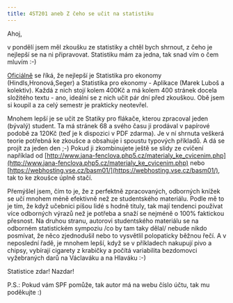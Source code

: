 ```yaml
---
title: 4ST201 aneb Z čeho se učit na statistiku
---
```


Ahoj,

v pondělí jsem měl zkoušku ze statistiky a chtěl bych shrnout, z čeho je nejlepší se na ni připravovat. Statistiku mám za jedna, tak snad vím o čem mluvím :-)

[Oficiálně](https://isis.vse.cz/katalog/syllabus.pl?predmet=69118) se říká, že nejlepší je Statistika pro ekonomy (Hindls,Hronová,Seger) a Statistika pro ekonomy - Aplikace (Marek Luboš a kolektiv). Každá z nich stojí kolem 400Kč a má kolem 400 stránek docela složitého textu - ano, ideální se z nich učit pár dní před zkouškou. Obě jsem si koupil a za celý semestr je prakticky neotevřel.

Mnohem lepší je se učit ze Statiky pro flákače, kterou zpracoval jeden (bývalý) student. Ta má stránek 68 a svého času ji prodával v papírové podobě za 120Kč (teď je k dispozici v PDF zdarma). Je v ní shrnuta veškerá teorie potřebná ke zkoušce a obsahuje i spoustu typových příkladů. A dá se projít za jeden den ;-) Pokud ji zkombinujete ještě se slidy ze cvičení například od [http://www.jana-fenclova.php5.cz/materialy_ke_cvicenim.php](http://www.jana-fenclova.php5.cz/materialy_ke_cvicenim.php) nebo [https://webhosting.vse.cz/basm01/](https://webhosting.vse.cz/basm01/), tak to ke zkoušce úplně stačí.

Přemýšlel jsem, čím to je, že z perfektně zpracovaných, odborných knížek se učí mnohem méně efektivně než ze studentského materiálu. Podle mě to je tím, že když učebnici píšou lidé s hodně tituly, tak mají tendenci používat více odborných výrazů než je potřeba a snaží se nejméně o 100% faktickou přesnost. Na druhou stranu, autorovi studentského materiálu se na odborném statistickém sympoziu /co by tam taky dělal/ nebude nikdo posmívat, že něco zjednodušil nebo to vysvětlil polopaticky běžnou řečí. A v neposlední řadě, je mnohem lepší, když se v příkladech nakupují pivo a chipsy, vybírají cigarety z krabičky a počítá variabilita bezdomovci vyžebraných darů na Václaváku a na Hlaváku :-)


Statistice zdar! Nazdar!


P.S.: Pokud vám SPF pomůže, tak autor má na webu číslo účtu, tak mu poděkujte :)
